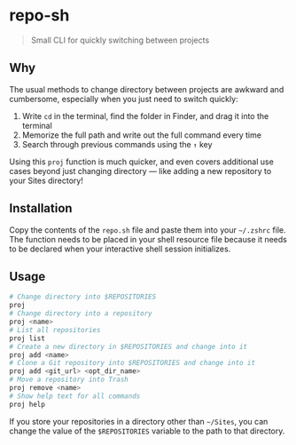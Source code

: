 # repo-sh

> Small CLI for quickly switching between projects

## Why

The usual methods to change directory between projects are awkward and cumbersome, especially when you just need to switch quickly:

1. Write `cd` in the terminal, find the folder in Finder, and drag it into the terminal
2. Memorize the full path and write out the full command every time
3. Search through previous commands using the `↑` key

Using this `proj` function is much quicker, and even covers additional use cases beyond just changing directory — like adding a new repository to your Sites directory!

## Installation

Copy the contents of the `repo.sh` file and paste them into your `~/.zshrc` file. The function needs to be placed in your shell resource file because it needs to be declared when your interactive shell session initializes.

## Usage

```sh
# Change directory into $REPOSITORIES
proj
# Change directory into a repository
proj <name>
# List all repositories
proj list
# Create a new directory in $REPOSITORIES and change into it
proj add <name>
# Clone a Git repository into $REPOSITORIES and change into it
proj add <git_url> <opt_dir_name>
# Move a repository into Trash
proj remove <name>
# Show help text for all commands
proj help
```

If you store your repositories in a directory other than `~/Sites`, you can change the value of the `$REPOSITORIES` variable to the path to that directory.